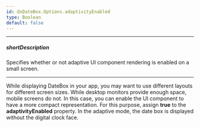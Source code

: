 ```yaml
---
id: dxDateBox.Options.adaptivityEnabled
type: Boolean
default: false
---
```

---
##### shortDescription
Specifies whether or not adaptive UI component rendering is enabled on a small screen.

---
While displaying DateBox in your app, you may want to use different layouts for different screen sizes. While desktop monitors provide enough space, mobile screens do not. In this case, you can enable the UI component to have a more compact representation. For this purpose, assign **true** to the **adaptivityEnabled** property. In the adaptive mode, the date box is displayed without the digital clock face.